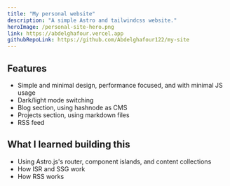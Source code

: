 ```yaml
---
title: "My personal website"
description: "A simple Astro and tailwindcss website."
heroImage: /personal-site-hero.png
link: https://abdelghafour.vercel.app
githubRepoLink: https://github.com/Abdelghafour122/my-site
---
```


## Features

- Simple and minimal design, performance focused, and with minimal JS usage
- Dark/light mode switching
- Blog section, using hashnode as CMS
- Projects section, using markdown files
- RSS feed

## What I learned building this

- Using Astro.js's router, component islands, and content collections
- How ISR and SSG work
- How RSS works
